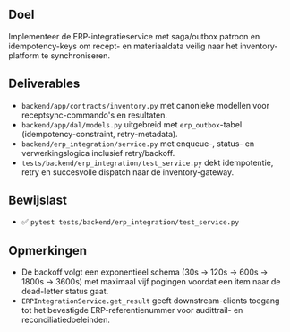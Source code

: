 ## Doel
Implementeer de ERP-integratieservice met saga/outbox patroon en idempotency-keys om recept- en materiaaldata veilig naar het inventory-platform te synchroniseren.

## Deliverables
- `backend/app/contracts/inventory.py` met canonieke modellen voor receptsync-commando's en resultaten.
- `backend/app/dal/models.py` uitgebreid met `erp_outbox`-tabel (idempotency-constraint, retry-metadata).
- `backend/erp_integration/service.py` met enqueue-, status- en verwerkingslogica inclusief retry/backoff.
- `tests/backend/erp_integration/test_service.py` dekt idempotentie, retry en succesvolle dispatch naar de inventory-gateway.

## Bewijslast
- ✅ `pytest tests/backend/erp_integration/test_service.py`

## Opmerkingen
- De backoff volgt een exponentieel schema (30s → 120s → 600s → 1800s → 3600s) met maximaal vijf pogingen voordat een item naar de dead-letter status gaat.
- `ERPIntegrationService.get_result` geeft downstream-clients toegang tot het bevestigde ERP-referentienummer voor audittrail- en reconciliatiedoeleinden.
